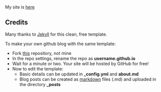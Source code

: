 My site is [here](https://sriramgkn.github.io)
## Credits
Many thanks to [Jekyll](https://jekyllrb.com/) for this clean, free template.

To make your own github blog with the same template:
- Fork [this](https://github.com/barryclark/jekyll-now/) repository, not mine
- In the repo settings, rename the repo as **username.github.io**
- Wait for a minute or two. Your site will be hosted by GitHub for free!
- Now to edit the template:
  - Basic details can be updated in **_config.yml** and **about.md**
  - Blog posts can be created as [markdown](https://www.markdownguide.org/) files (.md) and uploaded in the directory **_posts**
